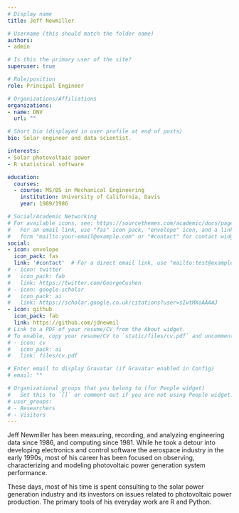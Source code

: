 ```yaml
---
# Display name
title: Jeff Newmiller

# Username (this should match the folder name)
authors:
- admin

# Is this the primary user of the site?
superuser: true

# Role/position
role: Principal Engineer

# Organizations/Affiliations
organizations:
- name: DNV
  url: ""

# Short bio (displayed in user profile at end of posts)
bio: Solar engineer and data scientist.

interests:
- Solar photovoltaic power
- R statistical software

education:
  courses:
  - course: MS/BS in Mechanical Engineering
    institution: University of California, Davis
    year: 1989/1986

# Social/Academic Networking
# For available icons, see: https://sourcethemes.com/academic/docs/page-builder/#icons
#   For an email link, use "fas" icon pack, "envelope" icon, and a link in the
#   form "mailto:your-email@example.com" or "#contact" for contact widget.
social:
- icon: envelope
  icon_pack: fas
  link: '#contact'  # For a direct email link, use "mailto:test@example.org".
# - icon: twitter
#   icon_pack: fab
#   link: https://twitter.com/GeorgeCushen
# - icon: google-scholar
#   icon_pack: ai
#   link: https://scholar.google.co.uk/citations?user=sIwtMXoAAAAJ
- icon: github
  icon_pack: fab
  link: https://github.com/jdnewmil
# Link to a PDF of your resume/CV from the About widget.
# To enable, copy your resume/CV to `static/files/cv.pdf` and uncomment the lines below.
# - icon: cv
#   icon_pack: ai
#   link: files/cv.pdf

# Enter email to display Gravatar (if Gravatar enabled in Config)
# email: ""

# Organizational groups that you belong to (for People widget)
#   Set this to `[]` or comment out if you are not using People widget.
# user_groups:
# - Researchers
# - Visitors
---
```


Jeff Newmiller has been measuring, recording, and analyzing engineering data since 1986, and computing since 1981. While he took a detour into developing electronics and control software the aerospace industry in the early 1990s, most of his career has been focused on observing, characterizing and modeling photovoltaic power generation system performance.

These days, most of his time is spent consulting to the solar power generation industry and its investors on issues related to photovoltaic power production. The primary tools of his everyday work are R and Python.
